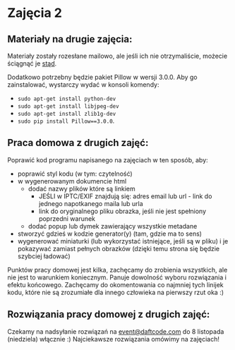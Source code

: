 # Zajęcia 2

## Materiały na drugie zajęcia:
Materiały zostały rozesłane mailowo, ale jeśli ich nie otrzymaliście, możecie
ściągnąć je [stąd](https://copy.com/o9407gRwMfJFHUyO).

Dodatkowo potrzebny będzie pakiet Pillow w wersji 3.0.0. Aby go zainstalować,
wystarczy wydać w konsoli komendy:

- `sudo apt-get install python-dev`
- `sudo apt-get install libjpeg-dev`
- `sudo apt-get install zlib1g-dev`
- `sudo pip install Pillow==3.0.0`.

## Praca domowa z drugich zajęć:  
Poprawić kod programu napisanego na zajęciach w ten sposób, aby:

- poprawić styl kodu (w tym: czytelność)
- w wygenerowanym dokumencie html
    - dodać nazwy plików które są linkiem
        - JEŚLI w IPTC/EXIF znajdują się: adres email lub url - link do jednego
          napotkanego maila lub urla
        - link do oryginalnego pliku obrazka, jeśli nie jest spełniony poprzedni
          warunek
    - dodać popup lub dymek zawierający wszystkie metadane
- stworzyć gdzieś w kodzie generator(y) (tam, gdzie ma to sens)
- wygenerować miniaturki (lub wykorzystać istniejące, jeśli są w pliku) i je
  pokazywać zamiast pełnych obrazków (dzięki temu strona się będzie szybciej
  ładować)

Punktów pracy domowej jest kilka, zachęcamy do zrobienia wszystkich, ale nie
jest to warunkiem koniecznym. Panuje dowolność wyboru rozwiązania i efektu
końcowego. Zachęcamy do okomentowania co najmniej tych linijek kodu, które nie
są zrozumiałe dla innego człowieka na pierwszy rzut oka :)

## Rozwiązania pracy domowej z drugich zajęć:
Czekamy na nadsyłanie rozwiązań na event@daftcode.com do 8 listopada (niedziela)
włącznie :) Najciekawsze rozwiązania omówimy na zajęciach!